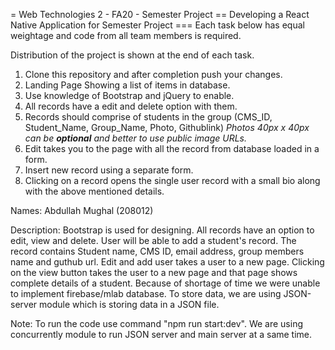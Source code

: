 = Web Technologies 2 - FA20 - Semester Project
== Developing a React Native Application for Semester Project
=== Each task below has equal weightage and code from all team members is required.

Distribution of the project is shown at the end of each task.

1. Clone this repository and after completion push your changes.
2. Landing Page Showing a list of items in database.
3. Use knowledge of Bootstrap and jQuery to enable. 
4. All records have a edit and delete option with them.
5. Records should comprise of students in the group (CMS_ID, Student_Name, Group_Name, Photo, Githublink) *Photos 40px x 40px can be **optional** and better to use public image URLs.*
6. Edit takes you to the page with all the record from database loaded in a form.
7. Insert new record using a separate form. 
8. Clicking on a record opens the single user record with a small bio along with the above mentioned details.


Names: Abdullah Mughal (208012)

Description: Bootstrap is used for designing. All records have an option to edit, view and delete. User will be able to add a student's record. The record contains Student name, CMS ID, email address, group members name and guthub url. Edit and add user takes a user to a new page. Clicking on the view button takes the user to a new page and that page shows complete details of a student. Because of shortage of time we were unable to implement firebase/mlab database. To store data, we are using JSON-server module which is storing data in a JSON file. 

Note: To run the code use command "npm run start:dev". We are using concurrently module to run JSON server and main server at a same time.
